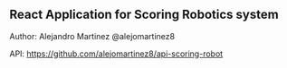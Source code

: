 ## React Application for Scoring Robotics system

Author: Alejandro Martinez @alejomartinez8

API: https://github.com/alejomartinez8/api-scoring-robot
